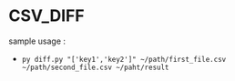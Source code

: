 # CSV_DIFF

sample usage :
 - `py diff.py "['key1','key2']" ~/path/first_file.csv ~/path/second_file.csv ~/paht/result`